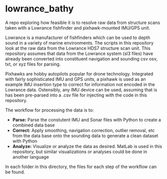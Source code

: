 # lowrance_bathy
A repo exploring how feasible it is to resolve raw data from structure scans taken with a Lowrance fishfinder and pixhawk-mounted IMU/GPS unit. 

Lowrance is a manufacturer of fishfinders which can be used to depth sound in a variety of marine environments. The scripts in this repository look at the raw data from the Lowrance HDS7 structure scan unit. This repository assumes that data from the Lowrance system (sl3 files) have already been converted into constituent navigation and sounding csv osv, txt, or xyz files for parsing.

Pixhawks are hobby autopilots popular for drone technology. Integrated with fairly sophisticated IMU and GPS units, a pixhawk is used as an example IMU insertion type to correct for information not encoded in the Lowrance data. Ostensibly, any IMU device can be used, assuming that is has been pre-parsed into a .csv file for injecting with the code in this repository.

The workflow for processing the data is to:
* __Parse:__ Parse the constutent IMU and Sonar files with Python to create a combined data base
* __Correct:__ Apply smoothing, navigation correction, outlier removal, etc from the data base onto the sounding data to generate a clean dataset with Python
* __Analyze:__ Visualize or analyze the data as desired. MatLab is used in this repository, but similar visualizations or analyses could be done in another language

In each folder in this directory, the files for each step of the workflow can be found.
